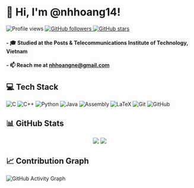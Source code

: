 # 👋 Hi, I'm @nhhoang14!
<p align="left">
  <img alt="Profile views" title="Profile views on GitHub" 
       src="https://komarev.com/ghpvc/?username=nhhoang14&label=Profile%20views&color=3c57b3&labelColor=2e4aa1&style=for-the-badge" />
  <a href="https://github.com/nhhoang14?tab=followers">
    <img alt="GitHub followers" title="Follow me on GitHub" 
         src="https://custom-icon-badges.demolab.com/github/followers/nhhoang14?color=3c57b3&labelColor=2e4aa1&style=for-the-badge&logo=person-add&label=Followers&logoColor=white"/>
  </a>
  <a href="https://github.com/nhhoang14?tab=repositories&sort=stargazers">
    <img alt="GitHub stars" title="Total stars on GitHub" 
         src="https://custom-icon-badges.demolab.com/github/stars/nhhoang14?color=3c57b3&labelColor=2e4aa1&style=for-the-badge&logo=star&label=Stars&logoColor=white"/>
  </a>
</p>

#### - 🎓 Studied at the Posts & Telecommunications Institute of Technology, Vietnam  
#### - 📫 Reach me at **nhhoangne@gmail.com**

## 💻 Tech Stack

![C](https://img.shields.io/badge/C-00599C?style=for-the-badge&logo=c&logoColor=white)
![C++](https://img.shields.io/badge/C++-00599C?style=for-the-badge&logo=cplusplus&logoColor=white)
![Python](https://img.shields.io/badge/Python-3776AB?style=for-the-badge&logo=python&logoColor=white)
![Java](https://img.shields.io/badge/Java-ED8B00?style=for-the-badge&logo=openjdk&logoColor=white)
![Assembly](https://img.shields.io/badge/Assembly-555555?style=for-the-badge&logoColor=white) 
![LaTeX](https://img.shields.io/badge/LaTeX-008080?style=for-the-badge&logo=latex&logoColor=white)
![Git](https://img.shields.io/badge/Git-F05032?style=for-the-badge&logo=git&logoColor=white)
![GitHub](https://img.shields.io/badge/GitHub-181717?style=for-the-badge&logo=github&logoColor=white)

## 📊 GitHub Stats
<div align="center">
  <img src="https://github-readme-stats.vercel.app/api?username=nhhoang14&show_icons=true&theme=tokyonight&count_private=true" />
  <img src="https://github-readme-stats.vercel.app/api/top-langs/?username=nhhoang14&layout=compact&theme=tokyonight" />
</div>

## 📈 Contribution Graph

![GitHub Activity Graph](https://github-readme-activity-graph.vercel.app/graph?username=nhhoang14&theme=tokyo-night&hide_border=true)
